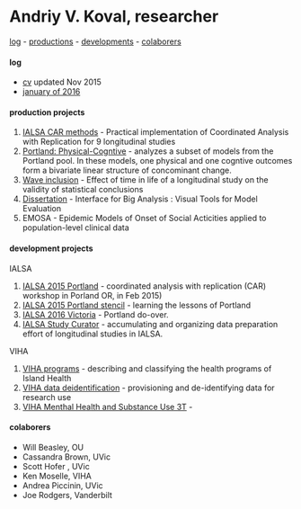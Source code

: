Andriy V. Koval, researcher 
===
[log](#log) - [productions](#productions) - [developments](#developments) - [colaborers](#colaborers) 

#### log
- [cv]() updated Nov 2015
- [january of 2016](https://github.com/andkov/about/blob/master/2016/jan/README.md)  

#### production projects  
1. [IALSA CAR methods](https://github.com/IALSA/ialsa-car-methods) - Practical implementation of Coordinated Analysis with Replication  for 9 longitudinal studies  
2. [Portland: Physical-Cogntive](https://github.com/IALSA/Portland-physical-cognitive) - analyzes a subset of models from the Portland pool. In these models, one physical and one cogntive outcomes form a bivariate linear structure of concominant change.   
3. [Wave inclusion](https://github.com/IALSA/wave-inclusion) - Effect of time in life of a longitudinal study on the validity of statistical conclusions  
4. [Dissertation](https://github.com/andkov/Longitudinal_Models_of_Religiosity_NLSY97) - Interface for Big Analysis : Visual Tools for Model Evaluation
5. EMOSA - Epidemic Models of Onset of Social Acticities applied to population-level clinical data  

#### development projects

IALSA  
1. [IALSA 2015 Portland](https://github.com/IALSA/IALSA-2015-Portland) - coordinated analysis with replication (CAR) workshop in Porland OR, in Feb 2015)     
2. [IALSA 2015 Portland stencil](https://github.com/IALSA/ialsa-2015-portland-stencil) - learning the lessons of Portland
3. [IALSA 2016 Victoria](https://github.com/IALSA/ialsa-2016-victoria) - Portland do-over.     
4. [IALSA Study Curator](https://github.com/IALSA/ialsa-study-curator)   - accumulating and organizing data preparation effort  of longitudinal studies in IALSA.   

VIHA    
1. [VIHA programs]() - describing and classifying the health programs of Island Health   
2. [VIHA data deidentification]() - provisioning and de-identifying data for research use    
3. [VIHA Menthal Health and Substance Use 3T](https://github.com/IHACRU/3t-mental-health) -    

#### colaborers
- Will Beasley, OU
- Cassandra Brown, UVic
- Scott Hofer , UVic
- Ken Moselle, VIHA
- Andrea Piccinin, UVic
- Joe Rodgers, Vanderbilt  





